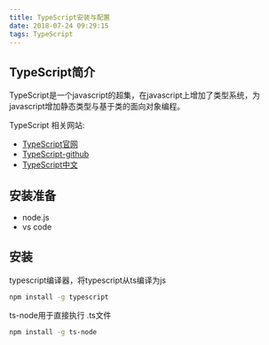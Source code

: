 ```yaml
---
title: TypeScript安装与配置
date: 2018-07-24 09:29:15
tags: TypeScript
---
```


## TypeScript简介

TypeScript是一个javascript的超集，在javascript上增加了类型系统，为javascript增加静态类型与基于类的面向对象编程。

TypeScript 相关网站:

- [TypeScript官网 ](http://www.typescriptlang.org) 
- [TypeScript-github](https://github.com/Microsoft/TypeScript)
- [TypeScript中文](https://www.tslang.cn)

## 安装准备

- node.js
- vs code

## 安装

typescript编译器，将typescript从ts编译为js

```bash
npm install -g typescript 
```

ts-node用于直接执行 .ts文件

```bash
npm install -g ts-node
```







